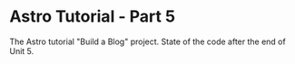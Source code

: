 # Astro Tutorial - Part 5

The Astro tutorial "Build a Blog" project. State of the code after the end of Unit 5.
